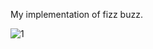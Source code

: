 My implementation of fizz buzz.


![1](https://user-images.githubusercontent.com/93218724/159523237-590fceee-42f7-4af3-9e70-df460c3fa2e3.png)
